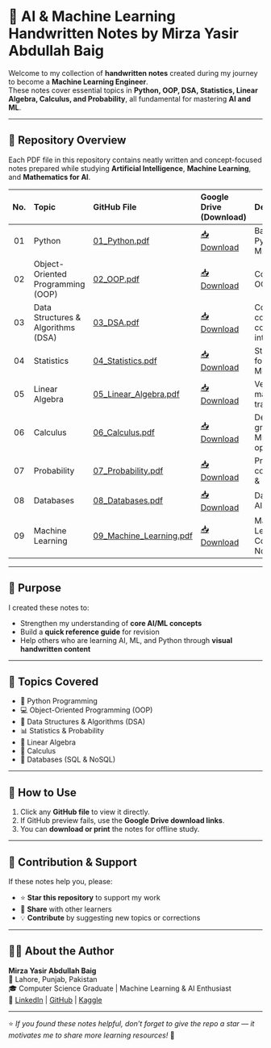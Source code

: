 # 🧠 AI & Machine Learning Handwritten Notes by Mirza Yasir Abdullah Baig

Welcome to my collection of **handwritten notes** created during my journey to become a **Machine Learning Engineer**.  
These notes cover essential topics in **Python, OOP, DSA, Statistics, Linear Algebra, Calculus, and Probability**, all fundamental for mastering **AI and ML**.

---

## 📘 Repository Overview

Each PDF file in this repository contains neatly written and concept-focused notes prepared while studying **Artificial Intelligence**, **Machine Learning**, and **Mathematics for AI**.

| No. | Topic | GitHub File | Google Drive (Download) | Description |
|:---:|:--------------------------|:----------------------------|:------------------------------------------|:--------------------------------|
| 01 | Python | [01_Python.pdf](01_Python.pdf) | [📥 Download](https://drive.google.com/file/d/1d_9mMQtcfuPvx5iZ4N6HEhlMTuhei-Mn/view?usp=drive_link) | Basics of Python for AI & ML |
| 02 | Object-Oriented Programming (OOP) | [02_OOP.pdf](02_OOP.pdf) | [📥 Download](https://drive.google.com/file/d/12NBVUhjKzybvqhJJ8oCM_cyr64vhGiX7/view?usp=drive_link) | Concepts of OOP in Python |
| 03 | Data Structures & Algorithms (DSA) | [03_DSA.pdf](https://github.com/mirzayasirabdullahbaig07/AI-ML-Handwritten-Notes/blob/main/03_DSA.pdf) | [📥 Download](https://drive.google.com/file/d/1SDOc2u5Fwu4F1pdrVS5SVRfapYRqMhUi/view?usp=drive_link) | Core DSA concepts for coding & interviews |
| 04 | Statistics | [04_Statistics.pdf](04_Statistics.pdf) | [📥 Download](https://drive.google.com/file/d/10KOQQ4sDWSZYI3CLlIsjWjcf2_TGKbRz/view?usp=drive_link) | Statistical foundations for ML |
| 05 | Linear Algebra | [05_Linear_Algebra.pdf](05_Linear_Algebra.pdf) | [📥 Download](https://drive.google.com/file/d/1hTsQQP8VZ417vdmJUcIGBAbZzSpVb0L7/view?usp=drive_link) | Vectors, matrices, and transformations |
| 06 | Calculus | [06_Calculus.pdf](06_Calculus.pdf) | [📥 Download](https://drive.google.com/file/d/16HOf-qZZpstTgKIa6Q27u3Kd1j6b4rNi/view?usp=drive_link) | Derivatives and gradients for ML optimization |
| 07 | Probability | [07_Probability.pdf](07_Probability.pdf) | [📥 Download](https://drive.google.com/file/d/1nGdrzzw9ZsLHsKjTVwZLMYr2jP89WUz1/view?usp=drive_link) | Probability concepts for AI & ML models |
| 08 | Databases | [08_Databases.pdf](08_Databases.pdf) | [📥 Download](https://drive.google.com/file/d/1jFEzZR-w-OUbLfH-BjS4T1vtiBBZenbE/view?usp=drive_link) | Databases for AI & ML models |
| 09 | Machine Learning | [09_Machine_Learning.pdf](08_Databases.pdf) | [📥 Download](https://drive.google.com/file/d/11oJQ0i2sT9ldtPAh1ROsyyoToljSgtEU/view?usp=drive_link) | Machine Learning Complete Notes |

---

## 🎯 Purpose

I created these notes to:
- Strengthen my understanding of **core AI/ML concepts**
- Build a **quick reference guide** for revision
- Help others who are learning AI, ML, and Python through **visual handwritten content**

---

## 🧩 Topics Covered

- 🐍 Python Programming  
- 💻 Object-Oriented Programming (OOP)  
- 🧮 Data Structures & Algorithms (DSA)  
- 📊 Statistics & Probability  
- 📐 Linear Algebra  
- 🔢 Calculus
- 🧠 Databases (SQL & NoSQL)

---

## 🚀 How to Use

1. Click any **GitHub file** to view it directly.  
2. If GitHub preview fails, use the **Google Drive download links**.  
3. You can **download or print** the notes for offline study.

---

## 💬 Contribution & Support

If these notes help you, please:
- ⭐ **Star this repository** to support my work  
- 🔁 **Share** with other learners  
- 💡 **Contribute** by suggesting new topics or corrections  

---

## 👨‍💻 About the Author

**Mirza Yasir Abdullah Baig**  
📍 Lahore, Punjab, Pakistan  
🎓 Computer Science Graduate | Machine Learning & AI Enthusiast  
🔗 [LinkedIn](https://linkedin.com/in/mirzayasirabdullahbaig07) | [GitHub](https://github.com/mirzayasirabdullahbaig07) | [Kaggle](https://www.kaggle.com/mirzayasirabdullah07)
 
---

⭐ *If you found these notes helpful, don’t forget to give the repo a star — it motivates me to share more learning resources!* 🌟
